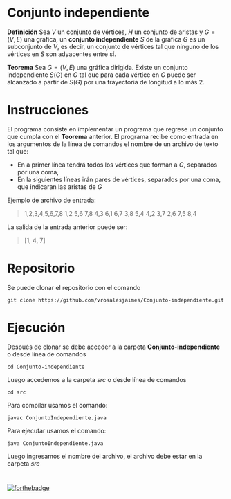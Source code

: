 # Conjunto independiente
**Definición**
Sea $V$ un conjunto de vértices, $H$ un conjunto de aristas y $G=(V,E)$ una gráfica, un **conjunto independiente** $S$ de la gráfica $G$ es un subconjunto de $V$, es decir, un conjunto de vértices tal que ninguno de los vértices en $S$ son adyacentes entre sí.

**Teorema**
Sea $G=(V,E)$ una gráfica dirigida. Existe un conjunto independiente $S(G)$ en $G$ tal que para cada vértice en $G$ puede ser alcanzado a partir de $S(G)$ por una trayectoria de longitud a lo más $2$.

# Instrucciones
El programa consiste en implementar un programa que regrese un conjunto que cumpla con el **Teorema** anterior. El programa recibe como entrada en los argumentos de la línea de comandos el nombre de un archivo de texto tal que:

 - En a primer línea tendrá todos los vértices que forman a $G$, separados por una coma,
 - En la siguientes líneas irán pares de vértices, separados por una coma, que indicaran las aristas de $G$

Ejemplo de archivo de entrada:

> 1,2,3,4,5,6,7,8 
> 1,2 
> 5,6 
> 7,8 
> 4,3 
> 6,1 
> 6,7 
> 3,8 
> 5,4 
> 4,2 
> 3,7 
> 2,6 
> 7,5 
> 8,4

La salida de la entrada anterior puede ser:
> [1, 4, 7]

# Repositorio
Se puede clonar el repositorio con el comando

    git clone https://github.com/vrosalesjaimes/Conjunto-independiente.git


# Ejecución
Después de clonar se debe acceder a la carpeta **Conjunto-independiente** o desde línea de comandos

    cd Conjunto-independiente
Luego accedemos a la carpeta *src* o desde línea de comandos

    cd src
Para compilar usamos el comando:

    javac ConjuntoIndependiente.java

Para ejecutar usamos el comando:

    java ConjuntoIndependiente.java

Luego ingresamos el nombre del archivo, el archivo debe estar en la carpeta *src*
#
[![forthebadge](https://forthebadge.com/images/badges/made-with-java.svg)](https://forthebadge.com)